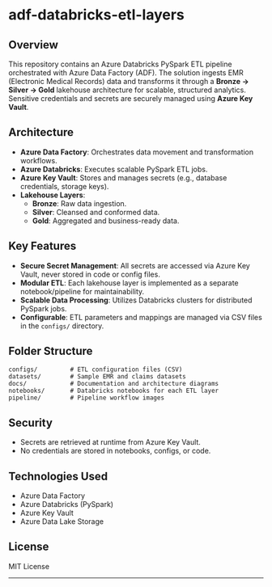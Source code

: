 # adf-databricks-etl-layers

## Overview

This repository contains an Azure Databricks PySpark ETL pipeline orchestrated with Azure Data Factory (ADF). The solution ingests EMR (Electronic Medical Records) data and transforms it through a **Bronze → Silver → Gold** lakehouse architecture for scalable, structured analytics. Sensitive credentials and secrets are securely managed using **Azure Key Vault**.

## Architecture

- **Azure Data Factory**: Orchestrates data movement and transformation workflows.
- **Azure Databricks**: Executes scalable PySpark ETL jobs.
- **Azure Key Vault**: Stores and manages secrets (e.g., database credentials, storage keys).
- **Lakehouse Layers**:
  - **Bronze**: Raw data ingestion.
  - **Silver**: Cleansed and conformed data.
  - **Gold**: Aggregated and business-ready data.


## Key Features

- **Secure Secret Management**: All secrets are accessed via Azure Key Vault, never stored in code or config files.
- **Modular ETL**: Each lakehouse layer is implemented as a separate notebook/pipeline for maintainability.
- **Scalable Data Processing**: Utilizes Databricks clusters for distributed PySpark jobs.
- **Configurable**: ETL parameters and mappings are managed via CSV files in the `configs/` directory.

## Folder Structure

```
configs/         # ETL configuration files (CSV)
datasets/        # Sample EMR and claims datasets
docs/            # Documentation and architecture diagrams
notebooks/       # Databricks notebooks for each ETL layer
pipeline/        # Pipeline workflow images
```

## Security

- Secrets are retrieved at runtime from Azure Key Vault.
- No credentials are stored in notebooks, configs, or code.

## Technologies Used

- Azure Data Factory
- Azure Databricks (PySpark)
- Azure Key Vault
- Azure Data Lake Storage

## License

MIT License

---

